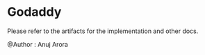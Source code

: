 # Godaddy

Please refer to the artifacts for the implementation and other docs.

@Author : Anuj Arora
